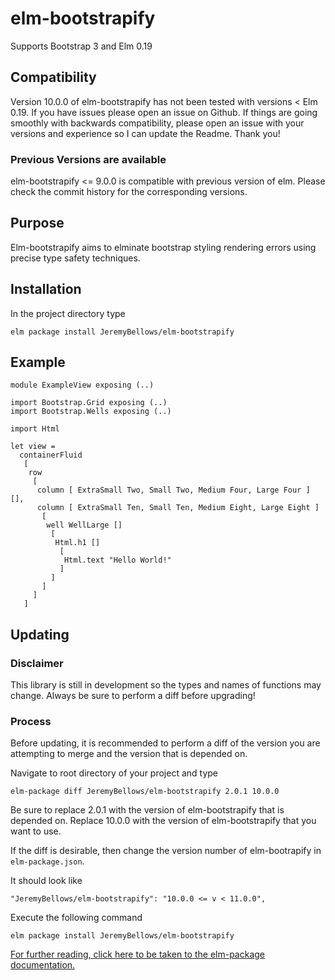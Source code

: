 
# elm-bootstrapify
Supports Bootstrap 3 and Elm 0.19
## Compatibility
Version 10.0.0 of elm-bootstrapify has not been tested with versions < Elm 0.19. If you have issues please open an issue on Github. If things are going smoothly with backwards compatibility, please open an issue with your versions and experience so I can update the Readme. Thank you!
### Previous Versions are available
elm-bootstrapify <= 9.0.0 is compatible with previous version of elm. Please check the commit history for the corresponding versions.
## Purpose
Elm-bootstrapify aims to elminate bootstrap styling rendering errors using precise type safety techniques.
## Installation
In the project directory type

```
elm package install JeremyBellows/elm-bootstrapify
```

## Example
```
module ExampleView exposing (..)

import Bootstrap.Grid exposing (..)
import Bootstrap.Wells exposing (..)

import Html

let view =
  containerFluid
   [
    row
     [
      column [ ExtraSmall Two, Small Two, Medium Four, Large Four ] [],
      column [ ExtraSmall Ten, Small Ten, Medium Eight, Large Eight ]
       [
        well WellLarge []
         [
          Html.h1 []
           [
            Html.text "Hello World!"
           ]
         ]
       ]
     ]
   ]
```
## Updating
### Disclaimer
This library is still in development so the types and names of functions may change. Always be sure to perform a diff before upgrading!
### Process
Before updating, it is recommended to perform a diff of the version you are attempting to merge and the version that is depended on.

Navigate to root directory of your project and type
```
elm-package diff JeremyBellows/elm-bootstrapify 2.0.1 10.0.0
```

Be sure to replace 2.0.1 with the version of elm-bootstrapify that is depended on.
Replace 10.0.0 with the version of elm-bootstrapify that you want to use.

If the diff is desirable, then change the version number of elm-bootrapify in `elm-package.json`.

It should look like
```
"JeremyBellows/elm-bootstrapify": "10.0.0 <= v < 11.0.0",
```

Execute the following command
```
elm package install JeremyBellows/elm-bootstrapify
```

[For further reading, click here to be taken to the elm-package documentation.](https://github.com/elm-lang/elm-package#updating-dependencies)
